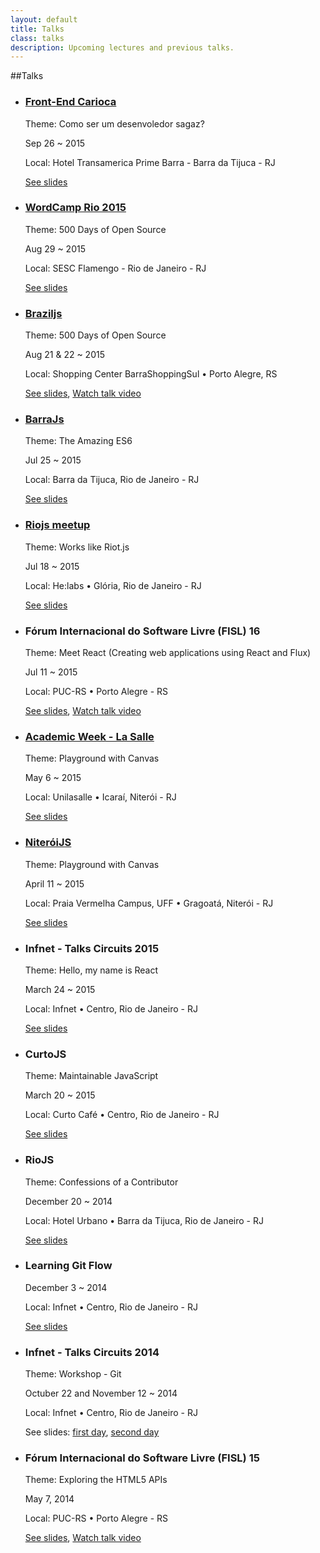 ```yaml
---
layout: default
title: Talks
class: talks
description: Upcoming lectures and previous talks.
---
```


##Talks

<ul id="exp">
  <li>
     <h3><a href="http://www.eventick.com.br/meetup-riojs-julho-2015" target="_blank">Front-End Carioca</a></h3>
     <p>Theme: Como ser um desenvoledor sagaz?</p>
     <p>Sep 26 ~ 2015</p>
     <p>Local: Hotel Transamerica Prime Barra - Barra da Tijuca - RJ</p>
     <p><a
     href="https://speakerdeck.com/raphamorim/como-ser-um-desenvolvedor-sagaz"
     target="_blank">See slides</a></p>
  </li>
  <li>
     <h3><a
     href="https://central.wordcamp.org/wordcamps/wordcamp-rio-de-janeiro/"
     target="_blank">WordCamp Rio 2015</a></h3>
     <p>Theme: 500 Days of Open Source</p>
     <p>Aug 29 ~ 2015</p>
     <p>Local: SESC Flamengo - Rio de Janeiro - RJ</p>
     <p><a href="https://speakerdeck.com/raphamorim/500-days-of-open-source"
     target="_blank" />See slides</p>
  </li>
  <li>
     <h3><a href="http://www.braziljs.com.br" target="_blank">Braziljs</a></h3>
     <p>Theme: 500 Days of Open Source</p>
     <p>Aug 21 & 22 ~ 2015</p>
     <p>Local: Shopping Center BarraShoppingSul • Porto Alegre, RS</p>
     <p><a href="https://speakerdeck.com/raphamorim/500-days-of-open-source"
     target="_blank" />See slides</a>,
        <a href="https://youtu.be/toCdZ2e9Dh4">Watch talk video</a></p>
  </li>
 <li>
     <h3><a href="http://barrajs.com.br" target="_blank">BarraJs</a></h3>
     <p>Theme: The Amazing ES6</p>
     <p>Jul 25 ~ 2015</p>
     <p>Local: Barra da Tijuca, Rio de Janeiro - RJ</p>
     <p><a href="https://speakerdeck.com/raphamorim/the-amazing-es6">See
     slides</a></p>
  </li>
  <li>
     <h3><a href="http://www.eventick.com.br/meetup-riojs-julho-2015" target="_blank">Riojs meetup</a></h3>
     <p>Theme: Works like Riot.js</p>
     <p>Jul 18 ~ 2015</p>
     <p>Local: He:labs • Glória, Rio de Janeiro - RJ</p>
     <p><a href="https://speakerdeck.com/raphamorim/works-like-riot-dot-js">See slides</a>
  </li>
  <li>
     <h3>Fórum Internacional do Software Livre (FISL) 16</h3>
     <p>Theme: Meet React (Creating web applications using React and Flux)</p>
     <p>Jul 11 ~ 2015</p>
     <p>Local: PUC-RS • Porto Alegre - RS</p>
     <p><a href="https://speakerdeck.com/raphamorim/meet-react">See slides</a>,
        <a href="https://youtu.be/8DQngR34Q5s">Watch talk video</a></p>
  </li>
  <li>
     <h3><a href="http://niteroijs.org/" target="_blank">Academic Week - La Salle</a></h3>
     <p>Theme: Playground with Canvas</p>
     <p>May 6 ~ 2015</p>
     <p>Local: Unilasalle • Icaraí, Niterói - RJ</p>
     <p><a href="https://speakerdeck.com/raphamorim/playground-with-canvas">See slides</a></p>
  </li>
  <li>
     <h3><a href="http://niteroijs.org/" target="_blank">NiteróiJS</a></h3>
     <p>Theme: Playground with Canvas</p>
     <p>April 11 ~ 2015</p>
     <p>Local: Praia Vermelha Campus, UFF • Gragoatá, Niterói - RJ</p>
     <p><a href="https://speakerdeck.com/raphamorim/playground-with-canvas">See slides</a></p>
  </li>
  <li>
     <h3>Infnet - Talks Circuits 2015</h3>
     <p>Theme: Hello, my name is React</p>
     <p>March 24 ~ 2015</p>
     <p>Local: Infnet • Centro, Rio de Janeiro - RJ</p>
     <p><a href="https://speakerdeck.com/raphamorim/hello-my-name-is-react">See slides</a></p>
  </li>
  <li>
     <h3>CurtoJS</h3>
     <p>Theme: Maintainable JavaScript</p>
     <p>March 20 ~ 2015</p>
     <p>Local: Curto Café • Centro, Rio de Janeiro - RJ</p>
     <p><a href="https://speakerdeck.com/raphamorim/maintainable-javascript">See slides</a></p>
  </li>
  <li>
     <h3>RioJS</h3>
     <p>Theme: Confessions of a Contributor </p>
     <p>December 20 ~ 2014</p>
     <p>Local: Hotel Urbano • Barra da Tijuca, Rio de Janeiro - RJ</p>
     <p>
       <a href="https://speakerdeck.com/raphamorim/confissoes-de-um-contribuidor">See slides</a></p>
  </li>
  <li>
     <h3>Learning Git Flow </h3>
     <p>December 3 ~ 2014</p>
     <p>Local: Infnet • Centro, Rio de Janeiro - RJ</p>
     <p>
       <a href="https://speakerdeck.com/raphamorim/git-flow-workshop">See slides</a></p>
  </li>
  <li>
     <h3>Infnet - Talks Circuits 2014</h3>
     <p>Theme: Workshop - Git</p>
     <p>Octuber 22 and November 12 ~ 2014</p>
     <p>Local: Infnet • Centro, Rio de Janeiro - RJ</p>
     <p>
        See slides: <a href="https://speakerdeck.com/raphamorim/git-workshop-parte-1">first day</a>,
        <a href="https://speakerdeck.com/raphamorim/git-workshop-parte-2">second day</a>
    </p>
  </li>
  <li>
     <h3>Fórum Internacional do Software Livre (FISL) 15</h3>
     <p>Theme: Exploring the HTML5 APIs</p>
     <p>May 7, 2014</p>
     <p>Local: PUC-RS • Porto Alegre - RS</p>
     <p><a href="https://speakerdeck.com/raphamorim/explorando-as-apis-do-html5">See slides</a>,
        <a href="http://youtu.be/bSQoMs8AE5w">Watch talk video</a></p>
  </li>
</ul>

<br><br><br>
